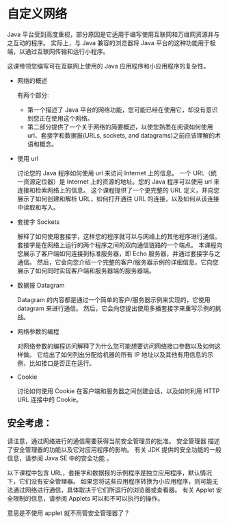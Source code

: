 # 自定义网络
Java 平台受到高度重视，部分原因是它适用于编写使用互联网和万维网资源并与之互动的程序。
实际上，与 Java 兼容的浏览器将 Java 平台的这种功能用于极端，以通过互联网传输和运行小程序。

这课带领您编写可在互联网上使用的 Java 应用程序和小应用程序的复杂性。

* 网络的概述

    有两个部分:

    * 第一个描述了 Java 平台的网络功能，您可能已经在使用它，却没有意识到您正在使用这个网络。
    * 第二部分提供了一个关于网络的简要概述，以使您熟悉在阅读如何使用 url、套接字和数据报(URLs, sockets, and datagrams)之前应该理解的术语和概念。

* 使用 url

    讨论您的 Java 程序如何使用 url 来访问 Internet 上的信息。
    一个 URL（统一资源定位器）是 Internet 上的资源的地址。您的 Java 程序可以使用 url 来连接和检索网络上的信息。
    这个课程提供了一个更完整的 URL 定义，并向您展示了如何创建和解析 URL，如何打开通往 URL 的连接，以及如何从该连接中读取和写入。

* 套接字 Sockets

    解释了如何使用套接字，这样您的程序就可以与网络上的其他程序进行通信。套接字是在网络上运行的两个程序之间的双向通信链路的一个端点。
    本课程向您展示了客户端如何连接到标准服务器，即 Echo 服务器，并通过套接字与之通信。
    然后，它会向您介绍一个完整的客户/服务器示例的详细信息，它向您展示了如何同时实现客户端和服务器端的服务器端。

* 数据报 Datagram

    Datagram 的内容都是通过一个简单的客户/服务器示例来实现的，它使用 datagram 来进行通信。
    然后，它会向您提出使用多播套接字来重写示例的挑战。

* 网络参数的编程

   对网络参数的编程访问解释了为什么您可能想要访问网络接口参数以及如何这样做。
   它给出了如何列出分配给机器的所有 IP 地址以及其他有用信息的示例，比如接口是否正在运行。

* Cookie

   讨论如何使用 Cookie 在客户端和服务器之间创建会话，以及如何利用 HTTP URL 连接中的 Cookie。


## 安全考虑：
请注意，通过网络进行的通信需要获得当前安全管理员的批准。 安全管理器 描述了安全管理器的功能以及它对应用程序的影响。
有关 JDK 提供的安全功能的一般信息，请参阅 Java SE 中的安全功能 。

以下课程中包含 URL，套接字和数据报的示例程序是独立应用程序，默认情况下，它们没有安全管理器。
如果您将这些应用程序转换为小应用程序，则可能无法通过网络进行通信，具体取决于它们所运行的浏览器或查看器。
有关 Applet 安全限制的信息，请参阅 Applets 可以和不可以执行的操作。

意思是不使用 applet 就不用管安全管理器了？

